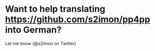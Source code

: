 # Want to help translating https://github.com/s2imon/pp4pp into German?

Let me know (@s2imon on Twitter)